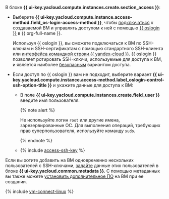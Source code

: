В блоке **{{ ui-key.yacloud.compute.instances.create.section_access }}**:

* Выберите **{{ ui-key.yacloud.compute.instance.access-method.field_os-login-access-method }}**, чтобы [подключаться](../../../compute/operations/vm-connect/os-login.md) к создаваемой ВМ и управлять доступом к ней с помощью [{{ oslogin }}](../../../organization/concepts/os-login.md) в {{ org-full-name }}.

    Используя {{ oslogin }}, вы сможете подключаться к ВМ по SSH-ключам и SSH-сертификатам с помощью стандартного SSH-клиента или [интерфейса командной строки {{ yandex-cloud }}](../../../cli/quickstart.md). {{ oslogin }} позволяет ротировать SSH-ключи, используемые для доступа к ВМ, и является наиболее [безопасным](../../../security/domains/iaas-checklist.md#vm-security) вариантом доступа.

* Если доступ по {{ oslogin }} вам не подходит, выберите вариант **{{ ui-key.yacloud.compute.instance.access-method.label_oslogin-control-ssh-option-title }}** и укажите данные для доступа к ВМ:

    * В поле **{{ ui-key.yacloud.compute.instances.create.field_user }}** введите имя пользователя.

        {% note alert %}

        Не используйте логин `root` или другие имена, зарезервированные ОС. Для выполнения операций, требующих прав суперпользователя, используйте команду `sudo`.

        {% endnote %}

    * {% include [access-ssh-key](./access-ssh-key.md) %}

Если вы хотите добавить на ВМ одновременно нескольких пользователей с SSH-ключами, [задайте](../../../compute/concepts/metadata/sending-metadata.md) данные этих пользователей в блоке **{{ ui-key.yacloud.common.metadata }}**. С помощью метаданных вы также можете [установить дополнительное ПО](../../../compute/operations/vm-create/create-with-cloud-init-scripts.md) на ВМ при ее создании.

{% include [vm-connect-linux](../../vm-connect-linux.md) %}